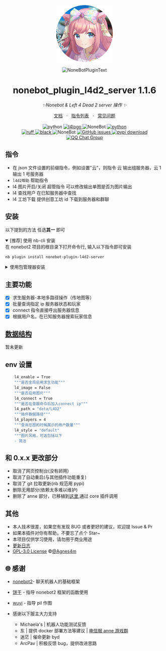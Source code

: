<!-- markdownlint-disable MD026 MD031 MD033 MD036 MD041 MD046 MD051 -->
<div align="center">
  <img src="https://raw.githubusercontent.com/Agnes4m/nonebot_plugin_l4d2_server/main/image/logo.png" width="180" height="180"  alt="AgnesDigitalLogo">
  <br>
  <p><img src="https://s2.loli.net/2022/06/16/xsVUGRrkbn1ljTD.png" width="240" alt="NoneBotPluginText"></p>
</div>

<div align="center">

# nonebot_plugin_l4d2_server 1.1.6

_✨Nonebot & Left 4 Dead 2 server 操作 ✨_

<div align = "center">
        <a href="https://agnes4m.github.io/l4d2/" target="_blank">文档</a> &nbsp; · &nbsp;
        <a href="https://agnes4m.github.io/l4d2/reader/#%E5%8A%9F%E8%83%BD-%E6%8C%87%E4%BB%A4-%F0%9F%A4%94" target="_blank">指令列表</a> &nbsp; · &nbsp;
        <a href="https://agnes4m.github.io/l4d2/bug/">常见问题</a>
</div><br>

<img src="https://img.shields.io/badge/python-3.9+-blue?logo=python&logoColor=edb641" alt="python">
<a href ="LICENSE">
<img src="https://img.shields.io/github/license/Agnes4m/nonebot_plugin_l4d2_server" alt="l4logo">
</a>
<img src="https://img.shields.io/badge/nonebot-2.1.0+-red.svg" alt="NoneBot">
<a href="https://pypi.python.org/pypi/nonebot_plugin_l4d2_server">
<img src="https://img.shields.io/pypi/v/nonebot_plugin_l4d2_server?logo=python&logoColor=edb641" alt="python">
</a>
</br>
<a href="https://github.com/astral-sh/ruff">
<img src="https://img.shields.io/endpoint?url=https://raw.githubusercontent.com/charliermarsh/ruff/main/assets/badge/v2.json" alt="ruff">
</a>
<a href="https://github.com/psf/black">
<img src="https://img.shields.io/badge/code%20style-black-000000.svg?logo=python&logoColor=edb641" alt="black">
</a>

<img src="https://img.shields.io/badge/alconna-0.58.3+-red.svg" alt="NoneBot">

<a href="https://github.com/Agnes4m/nonebot_plugin_l4d2_server/issues">
        <img alt="GitHub issues" src="https://img.shields.io/github/issues/Agnes4m/nonebot_plugin_l4d2_server" alt="issues">
</a>

<a href="https://pypi.python.org/pypi/nonebot_plugin_l4d2_server">
    <img src="https://img.shields.io/pypi/dm/nonebot_plugin_l4d2_server" alt="pypi download">
</a>
</br>
<a href="https://jq.qq.com/?_wv=1027&k=HdjoCcAe">
        <img src="https://img.shields.io/badge/QQ%E7%BE%A4-399365126-orange?style=flat-square" alt="QQ Chat Group">
</a>
</div>

## 指令

- 在 json 文件设置的前缀指令，例如设置"云"，则指令 云 输出组服务器，云 1 输出 1 号服务器
- `l4d2帮助` 帮助指令
- l4 图片开启/关闭 超管指令 可以修改输出单图是否为图片输出
- l4 查找用户 在已知服务器中查找
- l4 工坊下载 提供创意工坊 id 下载到服务器和群聊

## 安装

以下提到的方法 任选**其一** 即可

<details open>
<summary>[推荐] 使用 nb-cli 安装</summary>
在 nonebot2 项目的根目录下打开命令行, 输入以下指令即可安装

```bash
nb plugin install nonebot-plugin-l4d2-server
```

</details>

<details>
<summary>使用包管理器安装</summary>
在 nonebot2 项目的插件目录下, 打开命令行, 根据你使用的包管理器, 输入相应的安装命令

<details>
<summary>pip</summary>

```bash
pip install nonebot-plugin-l4d2-server
```

</details>
<details>
<summary>pdm</summary>

```bash
pdm add nonebot-plugin-l4d2-server
```

</details>
<details>
<summary>poetry</summary>

```bash
poetry add nonebot-plugin-l4d2-server
```

</details>
<details>
<summary>conda</summary>

```bash
conda install nonebot-plugin-l4d2-server
```

</details>
</details>

## 主要功能

- [x] 求生服务器-本地多路径操作（传地图等）
- [x] 批量查询指定 ip 服务器状态和玩家
- [x] connect 指令直接呼出服务器信息
- [x] 根据用户名，在已知服务器搜索玩家信息

## [数据结构](./docs/standand.md)

暂未更新

## env 设置

```bash
    l4_enable = True
    """是否全局启用求生功能"""
    l4_image = False
    """是否启用图片"""
    l4_connect = True
    """是否在查服命令后加入connect ip"""
    l4_path = "data/L4D2"
    """插件数据路径"""
    l4_players = 4
    """查询总图的时候展示的用户数量"""
    l4_style = "default"
    """图片风格，可选包括以下
    - 简洁
```

## 和 0.x.x 更改部分

- 取消了网页控制台(没有卵用)
- 取消了自动重启(与其他插件功能重复)
- 取消了 git 拉取更新(nb 规范用 pypi)
- 删除无用部分(依赖太多难以维护)
- 删除了 anne 部分，已移植到[这里](https://github.com/Agnes4m/L4D2UID),通过 core 插件调用

## 其他

- 本人技术很差，如果您有发现 BUG 或者更好的建议，欢迎提 Issue & Pr
- 如果本插件对你有帮助，不要忘了点个 Star~
- 本项目仅供学习使用，请勿用于商业用途
- [更新日志](./docs/update.md)
- [GPL-3.0 License](https://github.com/Agnes4m/nonebot_plugin_l4d2_server/blob/main/LICENSE) ©[@Agnes4m](https://github.com/Agnes4m)

## 🌐 感谢

- [nonebot2](https://github.com/nonebot/nonebot2)- 聊天机器人的基础框架
- [饼干](https://github.com/lgc2333) - 指导 nonebot2 框架的函数使用
- [wuyi](https://github.com/KimigaiiWuyi/) - 指导 pil 作图

- 感谢以下服主大力支持
  - Michaela's | 机器人功能测试反馈
  - 东 | 提供 docker 部署方法等建议 | [电信服 anne 游戏群](http://qm.qq.com/cgi-bin/qm/qr?_wv=1027&k=6i7r5aJ7Jyg0ejby4rt9GWmFRF53nV1K&authKey=ekMsWepBZPL26%2BfJAG%2F95JD0fhvH39%2BIGVyKOvNlXVDbpIclJlly4kXqukL7JhWR&noverify=0&group_code=883237206)
  - 迷茫 | 催命更新 byd
  - ArcPav | 积极反馈 bug，提供改进思路
